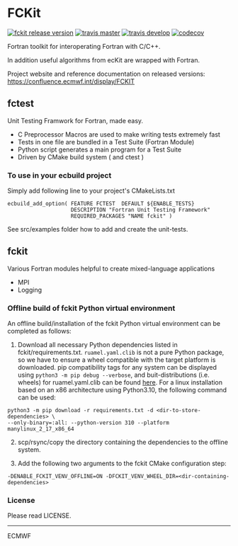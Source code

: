 FCKit
=====

[![fckit release version](https://img.shields.io/github/release/ecmwf/fckit.svg)](https://github.com/ecmwf/fckit/releases/latest)
[![travis master](https://img.shields.io/travis/ecmwf/fckit/master.svg?label=master&logo=travis)](http://travis-ci.org/ecmwf/fckit "master")
[![travis develop](https://img.shields.io/travis/ecmwf/fckit/develop.svg?label=develop&logo=travis)](http://travis-ci.org/ecmwf/fckit "develop")
[![codecov](https://codecov.io/gh/ecmwf/fckit/branch/develop/graph/badge.svg)](https://codecov.io/gh/ecmwf/fckit)

Fortran toolkit for interoperating Fortran with C/C++.

In addition useful algorithms from ecKit are wrapped with Fortran.

Project website and reference documentation on released versions:
https://confluence.ecmwf.int/display/FCKIT

## fctest

Unit Testing Framwork for Fortran, made easy.

- C Preprocessor Macros are used to make writing tests extremely fast
- Tests in one file are bundled in a Test Suite (Fortran Module)
- Python script generates a main program for a Test Suite
- Driven by CMake build system ( and ctest )

### To use in your ecbuild project

Simply add following line to your project's CMakeLists.txt

```
ecbuild_add_option( FEATURE FCTEST  DEFAULT ${ENABLE_TESTS}
                    DESCRIPTION "Fortran Unit Testing Framework"
                    REQUIRED_PACKAGES "NAME fckit" )
```

See src/examples folder how to add and create the unit-tests.

## fckit

Various Fortran modules helpful to create mixed-language applications

- MPI
- Logging

### Offline build of fckit Python virtual environment

An offline build/installation of the fckit Python virtual environment can be completed as follows:

1. Download all necessary Python dependencies listed in fckit/requirements.txt. `ruamel.yaml.clib`
is not a pure Python package, so we have to ensure a wheel compatible with the target platform is
downloaded. pip compatibility tags for any system can be displayed using `python3 -m pip debug --verbose`,
and buit-distributions (i.e. wheels) for ruamel.yaml.clib can be found [here](https://pypi.org/project/ruamel.yaml.clib/#files).
For a linux installation based on an x86 architecture using Python3.10, the following command can be used:

```
python3 -m pip download -r requirements.txt -d <dir-to-store-dependencies> \
--only-binary=:all: --python-version 310 --platform manylinux_2_17_x86_64
```

2. scp/rsync/copy the directory containing the dependencies to the offline system.

3. Add the following two arguments to the fckit CMake configuration step:

```
-DENABLE_FCKIT_VENV_OFFLINE=ON -DFCKIT_VENV_WHEEL_DIR=<dir-containing-dependencies>
```

### License

Please read LICENSE.

---------------------------------------------------------------------

ECMWF
